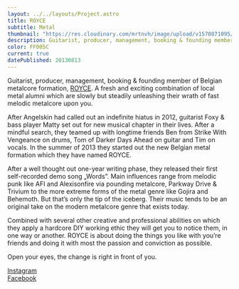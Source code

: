 ```yaml
---
layout: ../../layouts/Project.astro
title: ROYCE
subtitle: Metal
thumbnail: "https://res.cloudinary.com/mrtnvh/image/upload/v1570871095/mrtnvh.com/royce.jpg"
description: Guitarist, producer, management, booking & founding member of Belgian metalcore formation ROYCE.
color: FF005C
current: true
datePublished: 20130813
---
```


<div class="intro mb-ggy">

Guitarist, producer, management, booking & founding member of Belgian metalcore formation, [ROYCE](https://roycetheband.com). A fresh and exciting combination of local metal alumni which are slowly but steadily unleashing their wrath of fast melodic metalcore upon you.

</div>

<div class="column-lg-2 column-xxl-3 mb-ggy">

After Angelskin had called out an indefinite hiatus in 2012, guitarist Foxy & bass player Matty set out for new musical chapter in their lives. After a mindful search, they teamed up with longtime friends Ben from Strike With Vengeance on drums, Tom of Darker Days Ahead on guitar and Tim on vocals. In the summer of 2013 they started out the new Belgian metal formation which they have named ROYCE.

After a well thought out one-year writing phase, they released their first self-recorded demo song „Words”. Main influences range from melodic punk like AFI and Alexisonfire via pounding metalcore, Parkway Drive & Trivium to the more extreme forms of the metal genre like Gojira and Behemoth. But that’s only the tip of the iceberg. Their music tends to be an original take on the modern metalcore genre that exists today.

Combined with several other creative and professional abilities on which they apply a hardcore DIY working ethic they will get you to notice them, in one way or another. ROYCE is about doing the things you like with you’re friends and doing it with most the passion and conviction as possible.

Open your eyes, the change is right in front of you.

[Instagram](https://instagram.com/roycetheband) <br/>
[Facebook](https://facebook.com/roycetheband)

</div>
